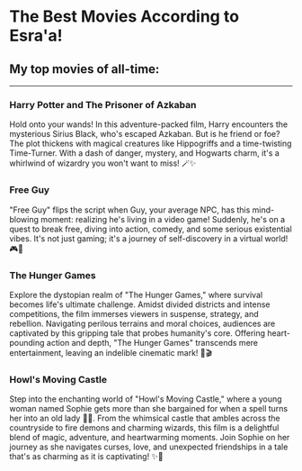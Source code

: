<h1>The Best Movies According to Esra'a! </h1>
<h2>My top movies of all-time:</h2>
<hr />
<h3>Harry Potter and The Prisoner of Azkaban </h3>
<p>Hold onto your wands! In this adventure-packed film, 
    Harry encounters the mysterious Sirius Black, who's escaped Azkaban. 
    But is he friend or foe? The plot thickens with magical creatures like Hippogriffs 
    and a time-twisting Time-Turner. 
    With a dash of danger, mystery, and Hogwarts charm, it's a whirlwind 
    of wizardry you won't want to miss! 🪄✨</p>
<h3>Free Guy</h3>
<p>"Free Guy" flips the script when Guy, your average NPC, has this 
    mind-blowing moment: realizing he's living in a video game! 
    Suddenly, he's on a quest to break free, diving into action, comedy,
     and some serious existential vibes. It's not just gaming; it's a 
     journey of self-discovery in a virtual world! 🎮🤯</p>
<h3>The Hunger Games</h3>
<p>Explore the dystopian realm of "The Hunger Games," where survival 
    becomes life's ultimate challenge. Amidst divided districts and 
    intense competitions, the film immerses viewers in suspense, 
    strategy, and rebellion. Navigating perilous terrains and moral 
    choices, audiences are captivated by this gripping tale that 
    probes humanity's core. Offering heart-pounding action and depth, 
    "The Hunger Games" transcends mere entertainment, leaving an indelible 
    cinematic mark! 🏹🎬</p>
    <h3>Howl's Moving Castle</h3>
    <p>Step into the enchanting world of "Howl's Moving Castle," 
        where a young woman named Sophie gets more than she bargained 
        for when a spell turns her into an old lady 🧙‍♀️. From the whimsical 
        castle that ambles across the countryside to fire demons and 
        charming wizards, this film is a delightful blend of magic, 
        adventure, and heartwarming moments. Join Sophie on her journey as 
        she navigates curses, love, and unexpected friendships in a tale 
        that's as charming as it is captivating! ✨🏰</p>
